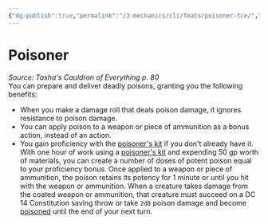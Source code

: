 ```yaml
---
{"dg-publish":true,"permalink":"/3-mechanics/cli/feats/poisoner-tce/","tags":["ttrpg-cli/compendium/src/5e/tce","ttrpg-cli/feat"],"noteIcon":""}
---
```


# Poisoner
*Source: Tasha's Cauldron of Everything p. 80*  
You can prepare and deliver deadly poisons, granting you the following benefits:

- When you make a damage roll that deals poison damage, it ignores resistance to poison damage.  
- You can apply poison to a weapon or piece of ammunition as a bonus action, instead of an action.  
- You gain proficiency with the [poisoner's kit](3-Mechanics/CLI/items/poisoners-kit.md) if you don't already have it. With one hour of work using a [poisoner's kit](3-Mechanics/CLI/items/poisoners-kit.md) and expending 50 gp worth of materials, you can create a number of doses of potent poison equal to your proficiency bonus. Once applied to a weapon or piece of ammunition, the poison retains its potency for 1 minute or until you hit with the weapon or ammunition. When a creature takes damage from the coated weapon or ammunition, that creature must succeed on a DC 14 Constitution saving throw or take `2d8` poison damage and become [poisoned](3-Mechanics/CLI/rules/conditions.md#Poisoned) until the end of your next turn.